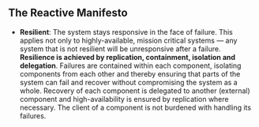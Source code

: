 
## The Reactive Manifesto

- **Resilient**: The system stays responsive in the face of failure. This applies not only to highly-available, mission critical systems — any system that is not resilient will be unresponsive after a failure. **Resilience is achieved by replication, containment, isolation and delegation**. Failures are contained within each component, isolating components from each other and thereby ensuring that parts of the system can fail and recover without compromising the system as a whole. Recovery of each component is delegated to another (external) component and high-availability is ensured by replication where necessary. The client of a component is not burdened with handling its failures.